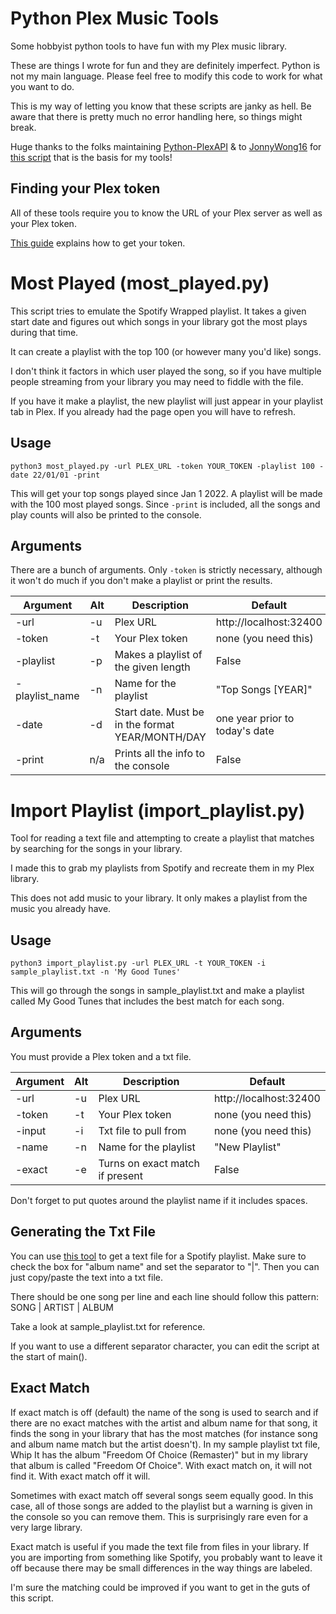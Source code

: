 # Python Plex Music Tools
Some hobbyist python tools to have fun with my Plex music library.

These are things I wrote for fun and they are definitely imperfect. Python is not my main language. Please feel free to modify this code to work for what you want to do.

This is my way of letting you know that these scripts are janky as hell. Be aware that there is pretty much no error handling here, so things might break.

Huge thanks to the folks maintaining [Python-PlexAPI](https://python-plexapi.readthedocs.io/en/latest/introduction.html) & to [JonnyWong16](https://gist.github.com/JonnyWong16) for [this script](https://gist.github.com/JonnyWong16/2607abf0e3431b6f133861bbe1bb694e) that is the basis for my tools!

## Finding your Plex token

All of these tools require you to know the URL of your Plex server as well as your Plex token.

[This guide](https://support.plex.tv/articles/204059436-finding-an-authentication-token-x-plex-token/) explains how to get your token.

# Most Played (most_played.py)

This script tries to emulate the Spotify Wrapped playlist. It takes a given start date and figures out which songs in your library got the most plays during that time.

It can create a playlist with the top 100 (or however many you'd like) songs.

I don't think it factors in which user played the song, so if you have multiple people streaming from your library you may need to fiddle with the file.

If you have it make a playlist, the new playlist will just appear in your playlist tab in Plex. If you already had the page open you will have to refresh.

## Usage

`python3 most_played.py -url PLEX_URL -token YOUR_TOKEN -playlist 100 -date 22/01/01 -print`

This will get your top songs played since Jan 1 2022. A playlist will be made with the 100 most played songs. Since `-print` is included, all the songs and play counts will also be printed to the console.

## Arguments

There are a bunch of arguments. Only `-token` is strictly necessary, although it won't do much if you don't make a playlist or print the results.

| Argument | Alt | Description | Default |
|--|--|--|--|
| -url | -u | Plex URL | http://localhost:32400 |
| -token | -t | Your Plex token | none (you need this) |
| -playlist | -p | Makes a playlist of the given length | False |
| -playlist_name | -n | Name for the playlist | "Top Songs [YEAR]" |
| -date | -d | Start date. Must be in the format YEAR/MONTH/DAY | one year prior to today's date|
| -print | n/a | Prints all the info to the console | False |


# Import Playlist (import_playlist.py)

Tool for reading a text file and attempting to create a playlist that matches by searching for the songs in your library.

I made this to grab my playlists from Spotify and recreate them in my Plex library.

This does not add music to your library. It only makes a playlist from the music you already have.

## Usage

`python3 import_playlist.py -url PLEX_URL -t YOUR_TOKEN -i sample_playlist.txt -n 'My Good Tunes'`

This will go through the songs in sample_playlist.txt and make a playlist called My Good Tunes that includes the best match for each song.

## Arguments

You must provide a Plex token and a txt file.

| Argument | Alt | Description | Default |
|--|--|--|--|
| -url | -u | Plex URL | http://localhost:32400 |
| -token | -t | Your Plex token | none (you need this) |
| -input | -i | Txt file to pull from | none (you need this) |
| -name | -n | Name for the playlist | "New Playlist" |
| -exact | -e | Turns on exact match if present | False|

Don't forget to put quotes around the playlist name if it includes spaces.

## Generating the Txt File

You can use [this tool](https://www.spotlistr.com/export/spotify-playlist) to get a text file for a Spotify playlist. Make sure to check the box for "album name" and set the separator to "|". Then you can just copy/paste the text into a txt file.

There should be one song per line and each line should follow this pattern: SONG | ARTIST | ALBUM

Take a look at sample_playlist.txt for reference.

If you want to use a different separator character, you can edit the script at the start of main().

## Exact Match

If exact match is off (default) the name of the song is used to search and if there are no exact matches with the artist and album name for that song, it finds the song in your library that has the most matches (for instance song and album name match but the artist doesn't). In my sample playlist txt file, Whip It has the album "Freedom Of Choice (Remaster)" but in my library that album is called "Freedom Of Choice". With exact match on, it will not find it. With exact match off it will.

Sometimes with exact match off several songs seem equally good. In this case, all of those songs are added to the playlist but a warning is given in the console so you can remove them. This is surprisingly rare even for a very large library.

Exact match is useful if you made the text file from files in your library. If you are importing from something like Spotify, you probably want to leave it off because there may be small differences in the way things are labeled.

I'm sure the matching could be improved if you want to get in the guts of this script.